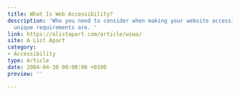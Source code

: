 ```yaml
---
title: What Is Web Accessibility?
description: 'Who you need to consider when making your website accessible and what their
  unique requirements are. '
link: https://alistapart.com/article/wiwa/
site: A List Apart
category:
- Accessibility
type: Article
date: 2004-04-30 00:00:00 +0100
preview: ''

---
```

